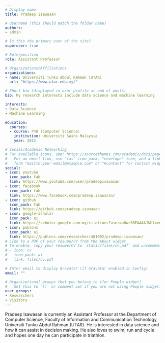 ```yaml
---
# Display name
title: Pradeep Isawasan

# Username (this should match the folder name)
authors:
- admin

# Is this the primary user of the site?
superuser: true

# Role/position
role: Assistant Professor

# Organizations/Affiliations
organizations:
- name: Universiti Tunku Abdul Rahman (UTAR)
  url: "https://www.utar.edu.my/"

# Short bio (displayed in user profile at end of posts)
bio: My research interests include data science and machine learning

interests:
- Data Science
- Machine Learning

education:
  courses:
  - course: PhD (Computer Science)
    institution: Universiti Sains Malaysia
    year: 2015

# Social/Academic Networking
# For available icons, see: https://sourcethemes.com/academic/docs/page-builder/#icons
#   For an email link, use "fas" icon pack, "envelope" icon, and a link in the
#   form "mailto:your-email@example.com" or "#contact" for contact widget.
social:
- icon: youtube
  icon_pack: fab
  link: https://www.youtube.com/user/pradeepisawasan
- icon: facebook
  icon_pack: fab
  link: https://www.facebook.com/pradeep.isawasan/
- icon: github
  icon_pack: fab
  link: https://github.com/pradeep-isawasan
- icon: google-scholar
  icon_pack: ai
  link: https://scholar.google.com.my/citations?user=aHws58EAAAAJ&hl=en
- icon: publons
  icon_pack: ai
  link: https://publons.com/researcher/481092/pradeep-isawasan/
# Link to a PDF of your resume/CV from the About widget.
# To enable, copy your resume/CV to `static/files/cv.pdf` and uncomment the lines below.
# - icon: cv
#   icon_pack: ai
#   link: files/cv.pdf

# Enter email to display Gravatar (if Gravatar enabled in Config)
email: ""

# Organizational groups that you belong to (for People widget)
#   Set this to `[]` or comment out if you are not using People widget.
user_groups:
- Researchers
- Visitors
---
```


Pradeep Isawasan is currently an Assistant Professor at the Department of Computer Science, Faculty of Information and Communication Technology, Universiti Tunku Abdul Rahman (UTAR). He is interested in data science and how it can assist in decision making. He also loves to swim, run and cycle and hopes one day he can participate in triathlon. 
